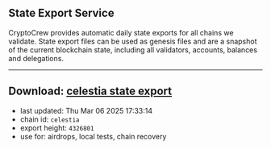 ## State Export Service
CryptoCrew provides automatic daily state exports for all chains we validate. State export files can be used as genesis files and are a snapshot of the current blockchain state, including all validators, accounts, balances and delegations.

---
**Download: [celestia state export](https://dl-eu2.ccvalidators.com/SERVICE/celestia/celestia_export_4326801.json)**
---

- last updated: Thu Mar 06 2025 17:33:14
- chain id: `celestia`
- export height: `4326801`
- use for: airdrops, local tests, chain recovery

